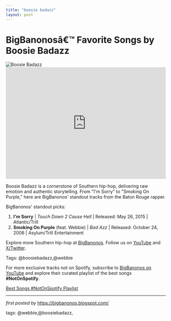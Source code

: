 ```yaml
---
title: "boosie badazz"
layout: post
---
```

<!-- Title of the Post -->
<h1 >BigBanonosâ€™ Favorite Songs by Boosie Badazz</h1> <!-- Featured Image -->
<div > <img src="https://i.scdn.co/image/ab67616d0000b273c8dcec15cb16910b47abedde" alt="Boosie Badazz">
</div> <!-- Spotify Embed -->
<div > <iframe src="https://open.spotify.com/embed/playlist/6ShFVwpn7LMklc2ek9vmIc?utm_source=generator" width="100%" height="352" frameBorder="0" allowfullscreen="" allow="autoplay; clipboard-write; encrypted-media; fullscreen; picture-in-picture" loading="lazy"></iframe>
</div> <!-- Introductory Text -->
<p >Boosie Badazz is a cornerstone of Southern hip-hop, delivering raw emotion and authentic storytelling. From "I'm Sorry" to "Smoking On Purple," here are BigBanonos' standout tracks from the Baton Rouge rapper.</p> <!-- Song Highlights -->
<div > <p>BigBanonos' standout picks:</p> <ol> <li><strong>I'm Sorry</strong> | <em>Touch Down 2 Cause Hell</em> | Released: May 26, 2015 | Atlantic/Trill</li> <li><strong>Smoking On Purple</strong> (feat. Webbie) | <em>Bad Azz</em> | Released: October 24, 2006 | Asylum/Trill Entertainment</li> </ol>
</div> <!-- Footer Links -->
<div > <p>Explore more Southern hip-hop at <a href="https://bigbanonos.blogspot.com/" target="_blank">BigBanonos</a>. Follow us on <a href="https://www.youtube.com/@BigBanonos" target="_blank">YouTube</a> and <a href="https://x.com/bigbanonos" target="_blank">X/Twitter</a>.</p>
</div> <!-- Tags -->
<p >Tags: @boosiebadazz,@webbie</p>


<!--Subscribe and Playlist Links-->
<div>
    <p>For more exclusive tracks not on Spotify, subscribe to <a href="https://www.youtube.com/@BigBanonos" target="_blank">BigBanonos on YouTube</a> and explore their curated playlist of the best songs <strong>#NotOnSpotify</strong>.</p>
    <p><a href="https://www.youtube.com/playlist?list=PLtuNtuTatqI0kFahUCbtbfenC_ET5O_tr" target="_blank">Best Songs #NotOnSpotify Playlist<br /></a></p></div>

<hr />

<p><em>first posted by</em> <a href="https://bigbanonos.blogspot.com/" rel="noopener" target="_new">https://bigbanonos.blogspot.com/</a></p>

<p>tags: @webbie,@boosiebadazz,</p>
